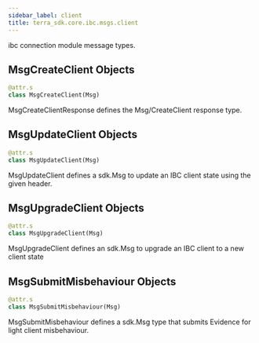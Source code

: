 ```yaml
---
sidebar_label: client
title: terra_sdk.core.ibc.msgs.client
---
```


ibc connection module message types.

## MsgCreateClient Objects

```python
@attr.s
class MsgCreateClient(Msg)
```

MsgCreateClientResponse defines the Msg/CreateClient response type.

## MsgUpdateClient Objects

```python
@attr.s
class MsgUpdateClient(Msg)
```

MsgUpdateClient defines a sdk.Msg to update an IBC client state using the given header.

## MsgUpgradeClient Objects

```python
@attr.s
class MsgUpgradeClient(Msg)
```

MsgUpgradeClient defines an sdk.Msg to upgrade an IBC client to a new client state

## MsgSubmitMisbehaviour Objects

```python
@attr.s
class MsgSubmitMisbehaviour(Msg)
```

MsgSubmitMisbehaviour defines a sdk.Msg type that submits Evidence for light client misbehaviour.


